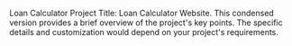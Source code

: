 Loan Calculator
Project Title: Loan Calculator Website. This condensed version provides a brief overview of the project's key points. The specific details and customization would depend on your project's requirements.
